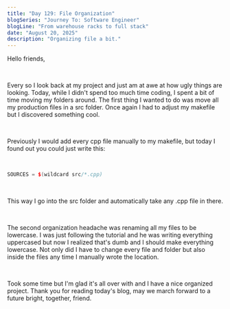 ```yaml
---
title: "Day 129: File Organization"
blogSeries: "Journey To: Software Engineer"
blogLine: "From warehouse racks to full stack"
date: "August 20, 2025"
description: "Organizing file a bit."
---
```


Hello friends,

<br>

Every so I look back at my project and just am at awe at how ugly things are looking. Today, while I didn't spend too much time coding, I spent a bit of time moving my folders around. The first thing I wanted to do was move all my production files in a src folder. Once again I had to adjust my makefile but I discovered something cool.

<br>

Previously I would add every cpp file manually to my makefile, but today I found out you could just write this:

<br>

```cpp
SOURCES = $(wildcard src/*.cpp)
```

<br>

This way I go into the src folder and automatically take any .cpp file in there.

<br>

The second organization headache was renaming all my files to be lowercase. I was just following the tutorial and he was writing everything uppercased but now I realized that's dumb and I should make everything lowercase. Not only did I have to change every file and folder but also inside the files any time I manually wrote the location.

<br>

Took some time but I'm glad it's all over with and I have a nice organized project. Thank you for reading today's blog, may we march forward to a future bright, together, friend.